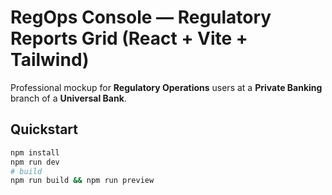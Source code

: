 # RegOps Console — Regulatory Reports Grid (React + Vite + Tailwind)

Professional mockup for **Regulatory Operations** users at a **Private Banking** branch of a **Universal Bank**.

## Quickstart
```bash
npm install
npm run dev
# build
npm run build && npm run preview
```
